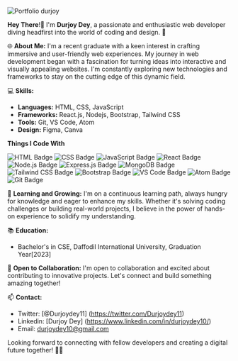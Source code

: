 ![Portfolio durjoy](https://github.com/Durjoy10/Durjoy10/assets/71838089/240a79ac-0312-42e4-af43-9a57497d6e4b)

 
 **Hey There**!👋
I'm **Durjoy Dey**, a passionate and enthusiastic web developer diving headfirst into the world of coding and design. 🚀

🌐 **About Me:**
I'm a recent graduate with a keen interest in crafting immersive and user-friendly web experiences. My journey in web development began with a fascination for turning ideas into interactive and visually appealing websites. I'm constantly exploring new technologies and frameworks to stay on the cutting edge of this dynamic field.

💻 **Skills:**
- **Languages:** HTML, CSS, JavaScript
- **Frameworks:** React.js, Nodejs, Bootstrap, Tailwind CSS
- **Tools:** Git, VS Code, Atom
- **Design:** Figma, Canva

**Things I Code With**

![HTML Badge](https://img.shields.io/badge/HTML-5-orange)
![CSS Badge](https://img.shields.io/badge/CSS-3-blue)
![JavaScript Badge](https://img.shields.io/badge/JavaScript-ES6-yellow)
![React Badge](https://img.shields.io/badge/React-16.x-blue)
![Node.js Badge](https://img.shields.io/badge/Node.js-LTS-green)
![Express.js Badge](https://img.shields.io/badge/Express.js-4.x-lightgrey)
![MongoDB Badge](https://img.shields.io/badge/MongoDB-Latest-green)
![Tailwind CSS Badge](https://img.shields.io/badge/Tailwind%20CSS-2.x-blueviolet)
![Bootstrap Badge](https://img.shields.io/badge/Bootstrap-5.x-purple)
![VS Code Badge](https://img.shields.io/badge/VS%20Code-Latest-blue)
![Atom Badge](https://img.shields.io/badge/Atom-Latest-lightgrey)
![Git Badge](https://img.shields.io/badge/Git-Latest-red)


🌱 **Learning and Growing:**
I'm on a continuous learning path, always hungry for knowledge and eager to enhance my skills. Whether it's solving coding challenges or building real-world projects, I believe in the power of hands-on experience to solidify my understanding.

📚 **Education:**
- Bachelor's in CSE, Daffodil International University, Graduation Year[2023]

🤝 **Open to Collaboration:**
I'm open to collaboration and excited about contributing to innovative projects. Let's connect and build something amazing together!

📫 **Contact:**
- Twitter: [@Durjoydey11] (https://twitter.com/Durjoydey11)
- Linkedin: [Durjoy Dey] (https://www.linkedin.com/in/durjoydey10/)
- Email: durjoydey10@gmail.com
  

Looking forward to connecting with fellow developers and creating a digital future together! 🚀✨
